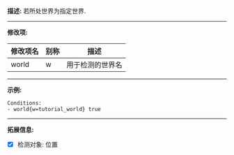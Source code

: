 **描述:** 若所处世界为指定世界.

---

**修改项:**

| 修改项名  | 别称           | 描述                      |
| --------- | -------------- | ------------------------- |
| world | w | 用于检测的世界名 |

---

**示例:**

```
Conditions:
- world{w=tutorial_world} true
```

---

**拓展信息:**

- [x] 检测对象: 位置